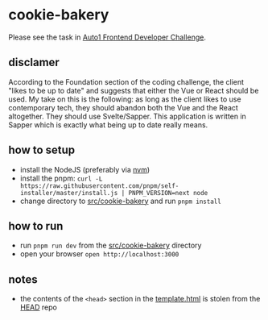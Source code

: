 # cookie-bakery

Please see the task in [Auto1 Frontend Developer Challenge](docs/Auto1%20Frontend%20Developer%20Challenge.pdf).

## disclamer

According to the Foundation section of the coding challenge, the client "likes to be up to date" and suggests that either the Vue or React should be used.
My take on this is the following: as long as the client likes to use contemporary tech, they should abandon both the Vue and the React altogether.
They should use Svelte/Sapper. This application is written in Sapper which is exactly what being up to date really means.

## how to setup

* install the NodeJS (preferably via [nvm](https://github.com/nvm-sh/nvm))
* install the pnpm: `curl -L https://raw.githubusercontent.com/pnpm/self-installer/master/install.js | PNPM_VERSION=next node`
* change directory to [src/cookie-bakery](src/cookie-bakery) and run `pnpm install`

## how to run

* run `pnpm run dev` from the [src/cookie-bakery](src/cookie-bakery) directory
* open your browser `open http://localhost:3000`

## notes

* the contents of the `<head>` section in the [template.html](./src/cookie-bakery/src/template.html) is stolen from the [HEAD](https://github.com/joshbuchea/HEAD) repo
